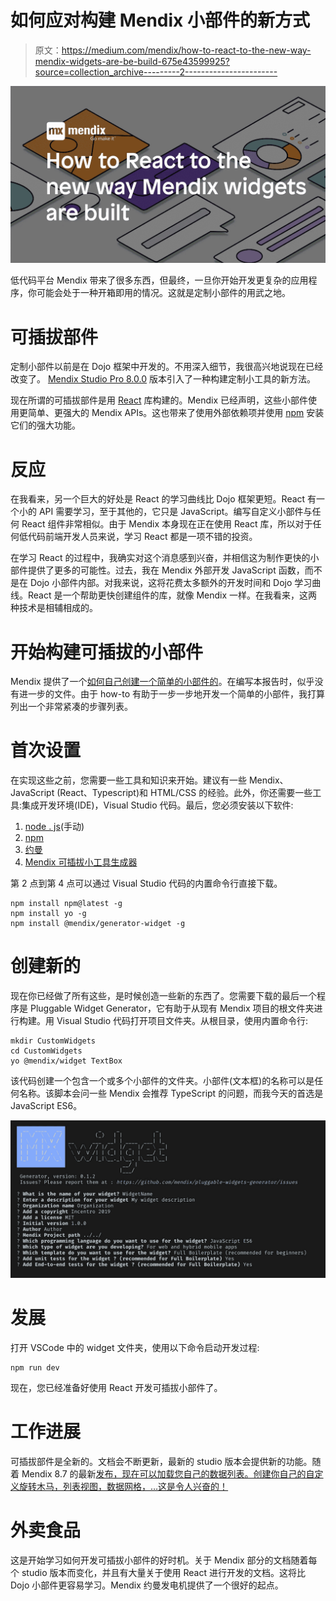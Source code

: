 # 如何应对构建 Mendix 小部件的新方式

> 原文：<https://medium.com/mendix/how-to-react-to-the-new-way-mendix-widgets-are-be-build-675e43599925?source=collection_archive---------2----------------------->

![](img/51ca5d51610ad14a54957953185cb62a.png)

低代码平台 Mendix 带来了很多东西，但最终，一旦你开始开发更复杂的应用程序，你可能会处于一种开箱即用的情况。这就是定制小部件的用武之地。

# 可插拔部件

定制小部件以前是在 Dojo 框架中开发的。不用深入细节，我很高兴地说现在已经改变了。 [Mendix Studio Pro 8.0.0](https://docs.mendix.com/releasenotes/studio-pro/8.0#800) 版本引入了一种构建定制小工具的新方法。

现在所谓的可插拔部件是用 [React](https://reactjs.org/) 库构建的。Mendix 已经声明，这些小部件使用更简单、更强大的 Mendix APIs。这也带来了使用外部依赖项并使用 [npm](https://www.npmjs.com/) 安装它们的强大功能。

# 反应

在我看来，另一个巨大的好处是 React 的学习曲线比 Dojo 框架更短。React 有一个小的 API 需要学习，至于其他的，它只是 JavaScript。编写自定义小部件与任何 React 组件非常相似。由于 Mendix 本身现在正在使用 React 库，所以对于任何低代码前端开发人员来说，学习 React 都是一项不错的投资。

在学习 React 的过程中，我确实对这个消息感到兴奋，并相信这为制作更快的小部件提供了更多的可能性。过去，我在 Mendix 外部开发 JavaScript 函数，而不是在 Dojo 小部件内部。对我来说，这将花费太多额外的开发时间和 Dojo 学习曲线。React 是一个帮助更快创建组件的库，就像 Mendix 一样。在我看来，这两种技术是相辅相成的。

# 开始构建可插拔的小部件

Mendix 提供了一个[如何自己创建一个简单的小部件的](https://docs.mendix.com/howto/extensibility/create-a-pluggable-widget-one)。在编写本报告时，似乎没有进一步的文件。由于 how-to 有助于一步一步地开发一个简单的小部件，我打算列出一个非常紧凑的步骤列表。

# 首次设置

在实现这些之前，您需要一些工具和知识来开始。建议有一些 Mendix、JavaScript (React、Typescript)和 HTML/CSS 的经验。此外，你还需要一些工具:集成开发环境(IDE)，Visual Studio 代码。最后，您必须安装以下软件:

1.  [node . js](https://nodejs.org/en/)(手动)
2.  [npm](https://www.npmjs.com/)
3.  [约曼](https://yeoman.io/)
4.  [Mendix 可插拔小工具生成器](https://github.com/mendix/generator-mendix)

第 2 点到第 4 点可以通过 Visual Studio 代码的内置命令行直接下载。

```
npm install npm@latest -g
npm install yo -g
npm install @mendix/generator-widget -g
```

# 创建新的

现在你已经做了所有这些，是时候创造一些新的东西了。您需要下载的最后一个程序是 Pluggable Widget Generator，它有助于从现有 Mendix 项目的根文件夹进行构建。用 Visual Studio 代码打开项目文件夹。从根目录，使用内置命令行:

```
mkdir CustomWidgets
cd CustomWidgets
yo @mendix/widget TextBox
```

该代码创建一个包含一个或多个小部件的文件夹。小部件(文本框)的名称可以是任何名称。该脚本会问一些 Mendix 会推荐 TypeScript 的问题，而我今天的首选是 JavaScript ES6。

![](img/9b0bcecb055ff3a0dc4e163852b1b523.png)

# 发展

打开 VSCode 中的 widget 文件夹，使用以下命令启动开发过程:

```
npm run dev
```

现在，您已经准备好使用 React 开发可插拔小部件了。

# 工作进展

可插拔部件是全新的。文档会不断更新，最新的 studio 版本会提供新的功能。随着 Mendix 8.7 的最新[发布，现在可以加载您自己的数据列表。创建你自己的自定义旋转木马，列表视图，数据网格，…这是令人兴奋的！](https://docs.mendix.com/releasenotes/studio-pro/8.7)

# 外卖食品

这是开始学习如何开发可插拔小部件的好时机。关于 Mendix 部分的文档随着每个 studio 版本而变化，并且有大量关于使用 React 进行开发的文档。这将比 Dojo 小部件更容易学习。Mendix 约曼发电机提供了一个很好的起点。
